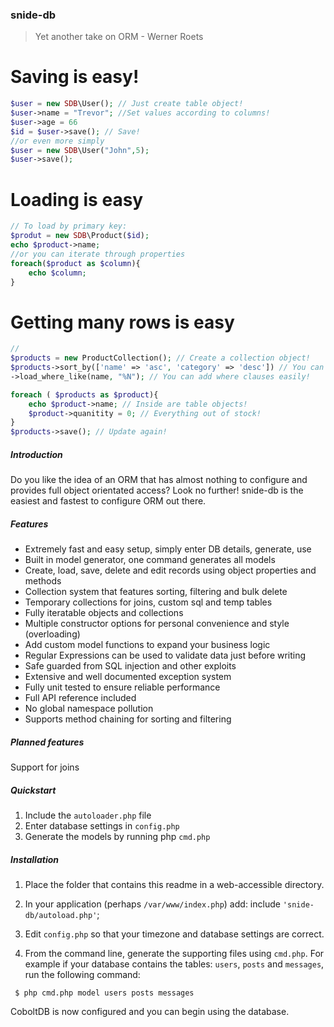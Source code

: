 ### snide-db

> Yet another take on ORM - Werner Roets

# Saving is easy!
```php
$user = new SDB\User(); // Just create table object!
$user->name = "Trevor"; //Set values according to columns!
$user->age = 66
$id = $user->save(); // Save!
//or even more simply
$user = new SDB\User("John",5);
$user->save();
```
# Loading is easy
```php
// To load by primary key:
$produt = new SDB\Product($id);
echo $product->name;
//or you can iterate through properties
foreach($product as $column){
	echo $column;
}
```
# Getting many rows is easy
```php
//
$products = new ProductCollection(); // Create a collection object!
$products->sort_by(['name' => 'asc', 'category' => 'desc']) // You can sort on multiple columns!
->load_where_like(name, "%N"); // You can add where clauses easily!

foreach ( $products as $product){
	echo $product->name; // Inside are table objects!
	$product->quanitity = 0; // Everything out of stock!
}
$products->save(); // Update again!

```

##### Introduction
Do you like the idea of an ORM that has almost nothing to configure
and provides full object orientated access? Look no further! snide-db is
the easiest and fastest to configure ORM out there.

##### Features
- Extremely fast and easy setup, simply enter DB details, generate, use
- Built in model generator, one command generates all models
- Create, load, save, delete and edit records using object properties and methods
- Collection system that features sorting, filtering and bulk delete
- Temporary collections for joins, custom sql and temp tables
- Fully iteratable objects and collections
- Multiple constructor options for personal convenience and style (overloading)
- Add custom model functions to expand your business logic
- Regular Expressions can be used to validate data just before writing
- Safe guarded from SQL injection and other exploits
- Extensive and well documented exception system
- Fully unit tested to ensure reliable performance
- Full API reference included
- No global namespace pollution
- Supports method chaining for sorting and filtering

##### Planned features
Support for joins

##### Quickstart

1. Include the `autoloader.php` file
1. Enter database settings in `config.php`
1. Generate the models by running php `cmd.php`

##### Installation
1. Place the folder that contains this readme in a web-accessible directory.

1. In your application (perhaps `/var/www/index.php`) add:
 include `'snide-db/autoload.php'`;
1. Edit `config.php` so that your timezone and database settings are correct.
1. From the command line, generate the supporting files using `cmd.php`. For example if your database contains the tables: 
	`users`, `posts` and `messages`, run the following command:

` $ php cmd.php model users posts messages`
	
CoboltDB is now configured and you can begin using the database.

